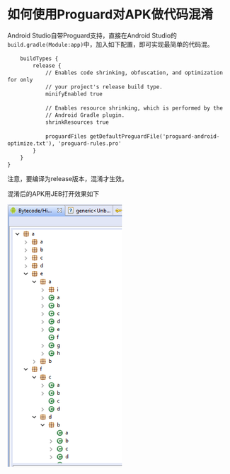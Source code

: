 # 如何使用Proguard对APK做代码混淆


Android Studio自带Proguard支持，直接在Android Studio的`build.gradle(Module:app)`中，加入如下配置，即可实现最简单的代码混。

```
    buildTypes {
        release {
            // Enables code shrinking, obfuscation, and optimization for only
            // your project's release build type.
            minifyEnabled true

            // Enables resource shrinking, which is performed by the
            // Android Gradle plugin.
            shrinkResources true

            proguardFiles getDefaultProguardFile('proguard-android-optimize.txt'), 'proguard-rules.pro'
        }
    }
}

```


注意，要编译为release版本，混淆才生效。



混淆后的APK用JEB打开效果如下

![alt tag](screenshot.png)

